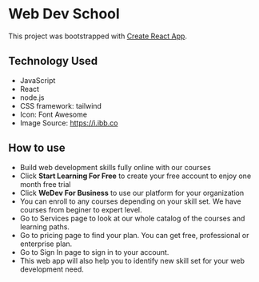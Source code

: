 # Web Dev School

This project was bootstrapped with [Create React App](https://github.com/facebook/create-react-app).

## Technology Used
- JavaScript
- React
- node.js
- CSS framework: tailwind
- Icon: Font Awesome
- Image Source: https://i.ibb.co

## How to use
- Build web development skills fully online with our courses
- Click **Start Learning For Free** to create your free account to enjoy one month free trial
- Click **WeDev For Business** to use our platform for your organization
- You can enroll to any courses depending on your skill set. We have courses from beginer to expert level.
- Go to Services page to look at our whole catalog of the courses and learning paths.
- Go to pricing page to find your plan. You can get free, professional or enterprise plan.
- Go to Sign In page to sign in to your account.
- This web app will also help you to identify new skill set for your web development need.

